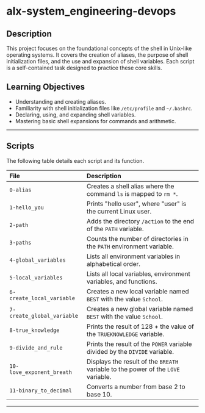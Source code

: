 # alx-system_engineering-devops


## Description

This project focuses on the foundational concepts of the shell in Unix-like operating systems. It covers the creation of aliases, the purpose of shell initialization files, and the use and expansion of shell variables. Each script is a self-contained task designed to practice these core skills.

## Learning Objectives

* Understanding and creating aliases.
* Familiarity with shell initialization files like `/etc/profile` and `~/.bashrc`.
* Declaring, using, and expanding shell variables.
* Mastering basic shell expansions for commands and arithmetic.

---

## Scripts

The following table details each script and its function.

| File | Description |
| :--- | :--- |
| `0-alias` | Creates a shell alias where the command `ls` is mapped to `rm *`. |
| `1-hello_you` | Prints "hello user", where "user" is the current Linux user. |
| `2-path` | Adds the directory `/action` to the end of the `PATH` variable. |
| `3-paths` | Counts the number of directories in the `PATH` environment variable. |
| `4-global_variables` | Lists all environment variables in alphabetical order. |
| `5-local_variables` | Lists all local variables, environment variables, and functions. |
| `6-create_local_variable` | Creates a new local variable named `BEST` with the value `School`. |
| `7-create_global_variable`| Creates a new global variable named `BEST` with the value `School`. |
| `8-true_knowledge` | Prints the result of 128 + the value of the `TRUEKNOWLEDGE` variable. |
| `9-divide_and_rule` | Prints the result of the `POWER` variable divided by the `DIVIDE` variable. |
| `10-love_exponent_breath`| Displays the result of the `BREATH` variable to the power of the `LOVE` variable. |
| `11-binary_to_decimal` | Converts a number from base 2 to base 10. |

---